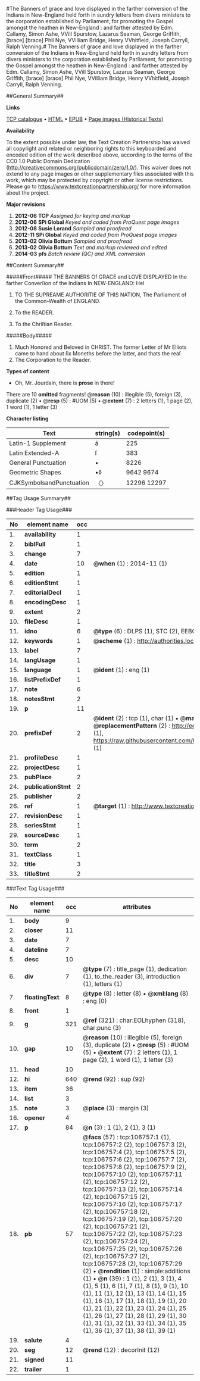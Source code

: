 #The Banners of grace and love displayed in the farther conversion of the Indians in New-England held forth in sundry letters from divers ministers to the corporation established by Parliament, for promoting the Gospel amongst the heathen in New-England : and farther attested by Edm. Callamy, Simon Ashe, VVill Spurstow, Lazarus Seaman, George Griffith, [brace] [brace] Phil Nye, VVilliam Bridge, Henry VVhitfield, Joseph Carryll, Ralph Venning.#
The Banners of grace and love displayed in the farther conversion of the Indians in New-England held forth in sundry letters from divers ministers to the corporation established by Parliament, for promoting the Gospel amongst the heathen in New-England : and farther attested by Edm. Callamy, Simon Ashe, VVill Spurstow, Lazarus Seaman, George Griffith, [brace] [brace] Phil Nye, VVilliam Bridge, Henry VVhitfield, Joseph Carryll, Ralph Venning.

##General Summary##

**Links**

[TCP catalogue](http://www.ota.ox.ac.uk/tcp/)  • 
[HTML](http://tei.it.ox.ac.uk/tcp/Texts-HTML/free/A30/A30858.html)  • 
[EPUB](http://tei.it.ox.ac.uk/tcp/Texts-EPUB/free/A30/A30858.epub) • 
[Page images (Historical Texts)](https://historicaltexts.jisc.ac.uk/eebo-17896288e)

**Availability**

To the extent possible under law, the Text Creation Partnership has waived all copyright and related or neighboring rights to this keyboarded and encoded edition of the work described above, according to the terms of the CC0 1.0 Public Domain Dedication (http://creativecommons.org/publicdomain/zero/1.0/). This waiver does not extend to any page images or other supplementary files associated with this work, which may be protected by copyright or other license restrictions. Please go to https://www.textcreationpartnership.org/ for more information about the project.

**Major revisions**

1. __2012-06__ __TCP__ *Assigned for keying and markup*
1. __2012-06__ __SPi Global__ *Keyed and coded from ProQuest page images*
1. __2012-08__ __Susie Lorand__ *Sampled and proofread*
1. __2012-11__ __SPi Global__ *Keyed and coded from ProQuest page images*
1. __2013-02__ __Olivia Bottum__ *Sampled and proofread*
1. __2013-02__ __Olivia Bottum__ *Text and markup reviewed and edited*
1. __2014-03__ __pfs__ *Batch review (QC) and XML conversion*

##Content Summary##

#####Front#####
THE BANNERS Of GRACE and LOVE DISPLAYED In the farther Converſion of the Indians In NEW-ENGLAND: Hel
1. TO THE SUPREAME AUTHORITIE OF THIS NATION, The Parliament of the Common-Wealth of ENGLAND.

1. To the READER.

1. To the Chriſtian Reader.

#####Body#####

1. Much Honored and Beloved in CHRIST.
The former Letter of Mr Elliots came to hand about ſix Moneths before the latter, and thats the reaſ
1. The Corporation to the Reader.

**Types of content**

  * Oh, Mr. Jourdain, there is **prose** in there!

There are 10 **omitted** fragments! 
 @__reason__ (10) : illegible (5), foreign (3), duplicate (2)  •  @__resp__ (5) : #UOM (5)  •  @__extent__ (7) : 2 letters (1), 1 page (2), 1 word (1), 1 letter (3)

**Character listing**


|Text|string(s)|codepoint(s)|
|---|---|---|
|Latin-1 Supplement|á|225|
|Latin Extended-A|ſ|383|
|General Punctuation|•|8226|
|Geometric Shapes|▪◊|9642 9674|
|CJKSymbolsandPunctuation|〈〉|12296 12297|

##Tag Usage Summary##

###Header Tag Usage###

|No|element name|occ|attributes|
|---|---|---|---|
|1.|__availability__|1||
|2.|__biblFull__|1||
|3.|__change__|7||
|4.|__date__|10| @__when__ (1) : 2014-11 (1)|
|5.|__edition__|1||
|6.|__editionStmt__|1||
|7.|__editorialDecl__|1||
|8.|__encodingDesc__|1||
|9.|__extent__|2||
|10.|__fileDesc__|1||
|11.|__idno__|6| @__type__ (6) : DLPS (1), STC (2), EEBO-CITATION (1), OCLC (1), VID (1)|
|12.|__keywords__|1| @__scheme__ (1) : http://authorities.loc.gov/ (1)|
|13.|__label__|7||
|14.|__langUsage__|1||
|15.|__language__|1| @__ident__ (1) : eng (1)|
|16.|__listPrefixDef__|1||
|17.|__note__|6||
|18.|__notesStmt__|2||
|19.|__p__|11||
|20.|__prefixDef__|2| @__ident__ (2) : tcp (1), char (1)  •  @__matchPattern__ (2) : ([0-9\-]+):([0-9IVX]+) (1), (.+) (1)  •  @__replacementPattern__ (2) : http://eebo.chadwyck.com/downloadtiff?vid=$1&page=$2 (1), https://raw.githubusercontent.com/textcreationpartnership/Texts/master/tcpchars.xml#$1 (1)|
|21.|__profileDesc__|1||
|22.|__projectDesc__|1||
|23.|__pubPlace__|2||
|24.|__publicationStmt__|2||
|25.|__publisher__|2||
|26.|__ref__|1| @__target__ (1) : http://www.textcreationpartnership.org/docs/. (1)|
|27.|__revisionDesc__|1||
|28.|__seriesStmt__|1||
|29.|__sourceDesc__|1||
|30.|__term__|2||
|31.|__textClass__|1||
|32.|__title__|3||
|33.|__titleStmt__|2||


###Text Tag Usage###

|No|element name|occ|attributes|
|---|---|---|---|
|1.|__body__|9||
|2.|__closer__|11||
|3.|__date__|7||
|4.|__dateline__|7||
|5.|__desc__|10||
|6.|__div__|7| @__type__ (7) : title_page (1), dedication (1), to_the_reader (3), introduction (1), letters (1)|
|7.|__floatingText__|8| @__type__ (8) : letter (8)  •  @__xml:lang__ (8) : eng (0)|
|8.|__front__|1||
|9.|__g__|321| @__ref__ (321) : char:EOLhyphen (318), char:punc (3)|
|10.|__gap__|10| @__reason__ (10) : illegible (5), foreign (3), duplicate (2)  •  @__resp__ (5) : #UOM (5)  •  @__extent__ (7) : 2 letters (1), 1 page (2), 1 word (1), 1 letter (3)|
|11.|__head__|10||
|12.|__hi__|640| @__rend__ (92) : sup (92)|
|13.|__item__|36||
|14.|__list__|3||
|15.|__note__|3| @__place__ (3) : margin (3)|
|16.|__opener__|4||
|17.|__p__|84| @__n__ (3) : 1 (1), 2 (1), 3 (1)|
|18.|__pb__|57| @__facs__ (57) : tcp:106757:1 (1), tcp:106757:2 (2), tcp:106757:3 (2), tcp:106757:4 (2), tcp:106757:5 (2), tcp:106757:6 (2), tcp:106757:7 (2), tcp:106757:8 (2), tcp:106757:9 (2), tcp:106757:10 (2), tcp:106757:11 (2), tcp:106757:12 (2), tcp:106757:13 (2), tcp:106757:14 (2), tcp:106757:15 (2), tcp:106757:16 (2), tcp:106757:17 (2), tcp:106757:18 (2), tcp:106757:19 (2), tcp:106757:20 (2), tcp:106757:21 (2), tcp:106757:22 (2), tcp:106757:23 (2), tcp:106757:24 (2), tcp:106757:25 (2), tcp:106757:26 (2), tcp:106757:27 (2), tcp:106757:28 (2), tcp:106757:29 (2)  •  @__rendition__ (1) : simple:additions (1)  •  @__n__ (39) : 1 (1), 2 (1), 3 (1), 4 (1), 5 (1), 6 (1), 7 (1), 8 (1), 9 (1), 10 (1), 11 (1), 12 (1), 13 (1), 14 (1), 15 (1), 16 (1), 17 (1), 18 (1), 19 (1), 20 (1), 21 (1), 22 (1), 23 (1), 24 (1), 25 (1), 26 (1), 27 (1), 28 (1), 29 (1), 30 (1), 31 (1), 32 (1), 33 (1), 34 (1), 35 (1), 36 (1), 37 (1), 38 (1), 39 (1)|
|19.|__salute__|4||
|20.|__seg__|12| @__rend__ (12) : decorInit (12)|
|21.|__signed__|11||
|22.|__trailer__|1||
